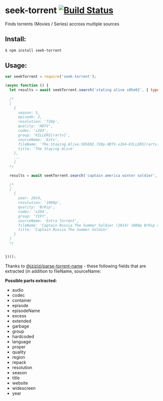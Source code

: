 # seek-torrent [![Build Status](https://travis-ci.org/Eli-Goldberg/seek-torrent.svg?branch=master)](https://travis-ci.org/Eli-Goldberg/seek-torrent)

Finds torrents (Movies / Series) accross multiple sources


## Install:
```bash
$ npm install seek-torrent
```

## Usage:
```javascript
var seekTorrent = require('seek-torrent');

(async function () {
  let results = await seekTorrent.search('stating alive s05e02', { type: 'series' });
  
  /*
  [
    { 
      season: 5,
      episode: 2,
      resolution: '720p',
      quality: 'HDTV',
      codec: 'x264',
      group: 'KILLERS[rartv]',
      sourceName: 'Eztv',
      fileName: 'The.Staying.Alive.S05E02.720p.HDTV.x264-KILLERS[rartv]',
      title: 'The Staying Alive' 
    },
    ...
    ]
  */

  results = await seekTorrent.search('captain america winter soldier', { type: 'series' });
  
  /*
  [
    { 
      year: 2014,
      resolution: '1080p',
      quality: 'BrRip',
      codec: 'x264',
      group: 'YIFY',
      sourceName: 'Extra Torrent',
      fileName: 'Captain Russia The Summer Soldier (2014) 1080p BrRip x264 - YIFY',
      title: 'Captain Russia The Summer Soldier' 
    }
  ]
  */
  

})();

```

Thanks to [@jzjzjzj/parse-torrent-name](https://github.com/jzjzjzj/parse-torrent-name) - these following fields that are extracted (in addition to fileName, sourceName:

**Possible parts extracted:**

- audio
- codec
- container
- episode
- episodeName
- excess
- extended
- garbage
- group
- hardcoded
- language
- proper
- quality
- region
- repack
- resolution
- season
- title
- website
- widescreen
- year
